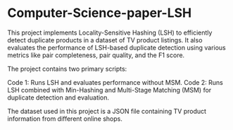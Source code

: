 # Computer-Science-paper-LSH


This project implements Locality-Sensitive Hashing (LSH) to efficiently detect duplicate products in a dataset of TV product listings. It also evaluates the performance of LSH-based duplicate detection using various metrics like pair completeness, pair quality, and the F1 score.

The project contains two primary scripts:

Code 1: Runs LSH and evaluates performance without MSM.
Code 2: Runs LSH combined with Min-Hashing and Multi-Stage Matching (MSM) for duplicate detection and evaluation.

The dataset used in this project is a JSON file containing TV product information from different online shops.

